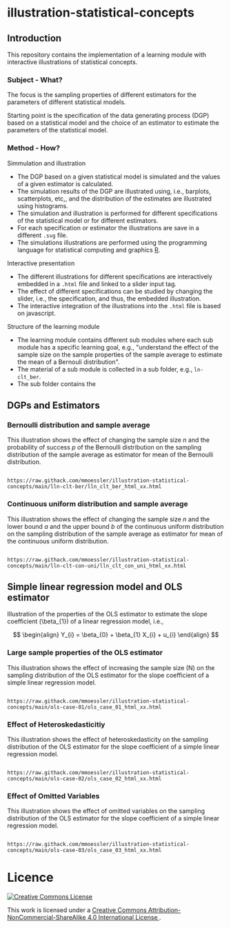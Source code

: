# illustration-statistical-concepts

## Introduction

This repository contains the implementation of a learning module with interactive illustrations of statistical concepts.

### Subject - What?

The focus is the sampling properties of different estimators for the parameters of different statistical models.

Starting point is the specification of the data generating process (DGP) based on a statistical model and the choice of an estimator to estimate the parameters of the statistical model.

### Method - How?

Simmulation and illustration

* The DGP based on a given statistical model is simulated and the values of a given estimator is calculated.
* The simulation results of the DGP are illustrated using, i.e., barplots, scatterplots, etc,, and the distribution of the estimates are illustrated using histograms.
* The simulation and illustration is performed for different specifications of the statistical model or for different estimators.
* For each specification or estimator the illustrations are save in a different `.svg` file.
* The simulations illustrations are performed using the programming language for statistical computing and graphics [R](https://www.r-project.org/). 

Interactive presentation

* The different illustrations for different specifications are interactively embedded in a `.html` file and linked to a slider input tag.
* The effect of different specifications can be studied by changing the slider, i.e., the specification, and thus, the embedded illustration.
* The interactive integration of the illustrations into the `.html` file is based on javascript. 

Structure of the learning module

* The learning module contains different sub modules where each sub module has a specific learning goal, e.g., "understand the effect of the sample size on the sample properties of the sample average to estimate the mean of a Bernouli distribution".
* The material of a sub module is collected in a sub folder, e.g., `ln-clt_ber`.
* The sub folder contains the 

## DGPs and Estimators

### Bernoulli distribution and sample average

This illustration shows the effect of changing the sample size $n$ and the probability of success $p$ of the Bernoulli distribution on the sampling distribution of the sample average as estimator for mean of the Bernoulli distribution.

```

https://raw.githack.com/mmoessler/illustration-statistical-concepts/main/lln-clt-ber/lln_clt_ber_html_xx.html

```

### Continuous uniform distribution and sample average

This illustration shows the effect of changing the sample size $n$ and the lower bound $a$ and the upper bound $b$ of the continuous uniform distribution on the sampling distribution of the sample average as estimator for mean of the continuous uniform distribution.

```

https://raw.githack.com/mmoessler/illustration-statistical-concepts/main/lln-clt-con-uni/lln_clt_con_uni_html_xx.html

```

## Simple linear regression model and OLS estimator

Illustration of the properties of the OLS estimator to estimate the slope coefficient \(\beta_{1}\) of a linear regression model, i.e.,

$$
\begin{align}
Y_{i} = \beta_{0} + \beta_{1} X_{i} + u_{i}
\end{align}
$$

### Large sample properties of the OLS estimator

This illustration shows the effect of increasing the sample size \(N\) on the sampling distribution of the OLS estimator for the slope coefficient of a simple linear regression model.

```

https://raw.githack.com/mmoessler/illustration-statistical-concepts/main/ols-case-01/ols_case_01_html_xx.html

```

### Effect of Heteroskedasticitiy

This illustration shows the effect of heteroskedasticity on the sampling distribution of the OLS estimator for the slope coefficient of a simple linear regression model.

```

https://raw.githack.com/mmoessler/illustration-statistical-concepts/main/ols-case-02/ols_case_02_html_xx.html

```

### Effect of Omitted Variables

This illustration shows the effect of omitted variables on the sampling distribution of the OLS estimator for the slope coefficient of a simple linear regression model.

```

https://raw.githack.com/mmoessler/illustration-statistical-concepts/main/ols-case-03/ols_case_03_html_xx.html

```



# Licence

<a rel="license" href="http://creativecommons.org/licenses/by-nc-sa/4.0/">
<img alt="Creative Commons License" style="border-width:0" src="https://i.creativecommons.org/l/by-nc-sa/4.0/88x31.png" />
</a>

<br />

This work is licensed under a
<a rel="license" href="http://creativecommons.org/licenses/by-nc-sa/4.0/">Creative Commons Attribution-NonCommercial-ShareAlike 4.0 International License
</a>.